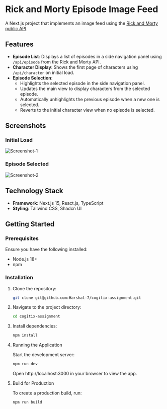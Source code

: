 # Rick and Morty Episode Image Feed

A Next.js project that implements an image feed using the [Rick and Morty public API](https://rickandmortyapi.com/documentation/#rest).

## Features

- **Episode List**: Displays a list of episodes in a side navigation panel using `/api/episode` from the Rick and Morty API.
- **Character Display**: Shows the first page of characters using `/api/character` on initial load.
- **Episode Selection**:
  - Highlights the selected episode in the side navigation panel.
  - Updates the main view to display characters from the selected episode.
  - Automatically unhighlights the previous episode when a new one is selected.
  - Reverts to the initial character view when no episode is selected.

## Screenshots

### Initial Load

![Screenshot-1](./public/homepage.png)

### Episode Selected

![Screenshot-2](./public/episode-page.png)

## Technology Stack

- **Framework**: Next.js 15, React.js, TypeScript
- **Styling**: Tailwind CSS, Shadcn UI

## Getting Started

### Prerequisites

Ensure you have the following installed:

- Node.js 18+
- npm

### Installation

1. Clone the repository:

   ```bash
   git clone git@github.com:Harshal-7/cogitix-assignment.git
   ```

2. Navigate to the project directory:

   ```bash
   cd cogitix-assignment
   ```

3. Install dependencies:

   ```bash
   npm install
   ```

4. Running the Application

   Start the development server:

   ```bash
   npm run dev
   ```

   Open http://localhost:3000 in your browser to view the app.

5. Build for Production

   To create a production build, run:

   ```bash
   npm run build
   ```
